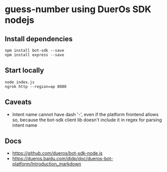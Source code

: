 # guess-number using DuerOs SDK nodejs

## Install dependencies

```
npm install bot-sdk --save
npm install express --save
```

## Start locally

```
node index.js
ngrok http --region=ap 8080
```

## Caveats

- Intent name cannot have dash '-', even if the platform frontend allows so,
  because the bot-sdk client lib doesn't include it in regex for parsing intent
  name
  
## Docs

- https://github.com/dueros/bot-sdk-node.js
- https://dueros.baidu.com/didp/doc/dueros-bot-platform/Introduction_markdown

